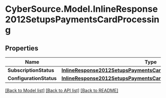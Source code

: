 # CyberSource.Model.InlineResponse2012SetupsPaymentsCardProcessing
## Properties

Name | Type | Description | Notes
------------ | ------------- | ------------- | -------------
**SubscriptionStatus** | [**InlineResponse2012SetupsPaymentsCardProcessingSubscriptionStatus**](InlineResponse2012SetupsPaymentsCardProcessingSubscriptionStatus.md) |  | [optional] 
**ConfigurationStatus** | [**InlineResponse2012SetupsPaymentsCardProcessingConfigurationStatus**](InlineResponse2012SetupsPaymentsCardProcessingConfigurationStatus.md) |  | [optional] 

[[Back to Model list]](../README.md#documentation-for-models) [[Back to API list]](../README.md#documentation-for-api-endpoints) [[Back to README]](../README.md)

